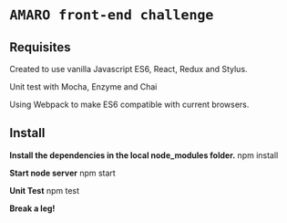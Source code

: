 # `AMARO front-end challenge` 

## Requisites
Created to use vanilla Javascript ES6, React, Redux and Stylus.

Unit test with Mocha, Enzyme and Chai

Using Webpack to make ES6 compatible with current browsers.

## Install

**Install the dependencies in the local node_modules folder.**
npm install 

**Start node server**
npm start

**Unit Test**
npm test


**Break a leg!**
